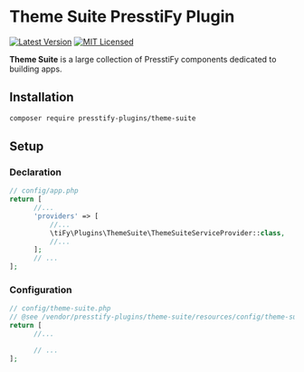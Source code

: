 # Theme Suite PresstiFy Plugin

[![Latest Version](https://img.shields.io/badge/release-2.0.10-blue?style=for-the-badge)](https://svn.tigreblanc.fr/presstify-plugins/theme-suite/tags/2.0.10)
[![MIT Licensed](https://img.shields.io/badge/license-MIT-green?style=for-the-badge)](LICENSE.md)

**Theme Suite** is a large collection of PresstiFy components dedicated to building apps.

## Installation

```bash
composer require presstify-plugins/theme-suite
```

## Setup

### Declaration

```php
// config/app.php
return [
      //...
      'providers' => [
          //...
          \tiFy\Plugins\ThemeSuite\ThemeSuiteServiceProvider::class,
          //...
      ];
      // ...
];
```

### Configuration

```php
// config/theme-suite.php
// @see /vendor/presstify-plugins/theme-suite/resources/config/theme-suite.php
return [
      //...

      // ...
];
```
